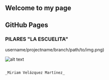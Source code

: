 ## Welcome to my page 
## GitHub Pages



### PILARES "LA ESCUELITA"


username/projectname/branch/path/to/img.png)


![alt text](https://raw.githubusercontent.com/Miriam-vm/Servidor/master/paht/to/cat)





```markdown

_Miriam Velázquez Martínez_

```

